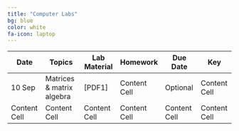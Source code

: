 ```yaml
---
title: "Computer Labs"
bg: blue
color: white
fa-icon: laptop
---
```


| Date          | Topics                     | Lab Material  | Homework      | Due Date      | Key           |
| ------------- | -------------              | ------------- | ------------- | ------------- | ------------- |
| 10 Sep        | Matrices & matrix algebra  | [PDF1]        | Content Cell  | Optional      | Content Cell  |
| Content Cell  | Content Cell               | Content Cell  | Content Cell  | Content Cell  | Content Cell  |


